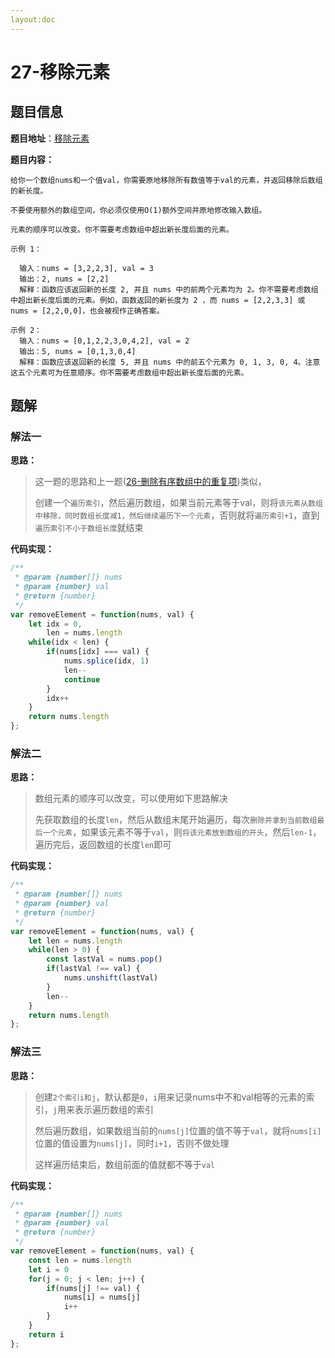 ```yaml
---
layout:doc
---
```


# 27-移除元素

## 题目信息

**题目地址**：[移除元素](https://leetcode.cn/problems/remove-element/description/)

**题目内容：**

```text
给你一个数组nums和一个值val，你需要原地移除所有数值等于val的元素，并返回移除后数组的新长度。

不要使用额外的数组空间，你必须仅使用O(1)额外空间并原地修改输入数组。

元素的顺序可以改变。你不需要考虑数组中超出新长度后面的元素。

示例 1：

  输入：nums = [3,2,2,3], val = 3
  输出：2, nums = [2,2]
  解释：函数应该返回新的长度 2, 并且 nums 中的前两个元素均为 2。你不需要考虑数组中超出新长度后面的元素。例如，函数返回的新长度为 2 ，而 nums = [2,2,3,3] 或 nums = [2,2,0,0]，也会被视作正确答案。
  
示例 2：
  输入：nums = [0,1,2,2,3,0,4,2], val = 2
  输出：5, nums = [0,1,3,0,4]
  解释：函数应该返回新的长度 5, 并且 nums 中的前五个元素为 0, 1, 3, 0, 4。注意这五个元素可为任意顺序。你不需要考虑数组中超出新长度后面的元素。
```

## 题解

### 解法一

**思路：**

> 这一题的思路和上一题([26-删除有序数组中的重复项](https://leetcode.cn/problems/remove-duplicates-from-sorted-array/description/))类似，
> 
> 创建一个`遍历索引`，然后遍历数组，如果当前元素等于val，则将`该元素从数组中移除，同时数组长度减1，然后继续遍历下一个元素`，否则就将`遍历索引+1`，直到`遍历索引不小于数组长度`就结束

**代码实现：**

```javascript
/**
 * @param {number[]} nums
 * @param {number} val
 * @return {number}
 */
var removeElement = function(nums, val) {
    let idx = 0,
        len = nums.length
    while(idx < len) {
        if(nums[idx] === val) {
            nums.splice(idx, 1)
            len--
            continue
        }
        idx++
    }
    return nums.length
};
```

### 解法二

**思路：**

> 数组元素的顺序可以改变，可以使用如下思路解决
> 
> 先获取数组的长度`len`，然后从数组末尾开始遍历，每次`删除并拿到当前数组最后一个元素`，如果该元素不等于`val`，则`将该元素放到数组的开头`，然后`len-1`，遍历完后，返回数组的长度`len`即可

**代码实现：**

```javascript
/**
 * @param {number[]} nums
 * @param {number} val
 * @return {number}
 */
var removeElement = function(nums, val) {
    let len = nums.length
    while(len > 0) {
        const lastVal = nums.pop()
        if(lastVal !== val) {
            nums.unshift(lastVal)
        }
        len--
    }
    return nums.length
};
```

### 解法三

**思路：**

> 创建`2个索引i和j`，默认都是`0`，`i`用来记录nums中不和val相等的元素的索引，`j`用来表示遍历数组的索引
> 
> 然后遍历数组，如果数组当前的`nums[j]`位置的值不等于`val`，就将`nums[i]`位置的值设置为`nums[j]`，同时`i+1`，否则不做处理
> 
> 这样遍历结束后，数组前面的值就都不等于`val`

**代码实现：**

```javascript
/**
 * @param {number[]} nums
 * @param {number} val
 * @return {number}
 */
var removeElement = function(nums, val) {
    const len = nums.length
    let i = 0
    for(j = 0; j < len; j++) {
        if(nums[j] !== val) {
            nums[i] = nums[j]
            i++
        }
    }
    return i
};
```
